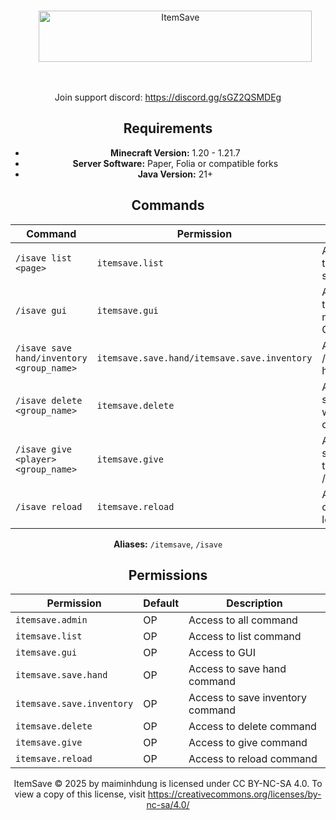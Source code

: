 <div align="center">

<br>

&nbsp;&nbsp;&nbsp;&nbsp;&nbsp;&nbsp;<img width="437" height="82" alt="ItemSave" src="https://github.com/user-attachments/assets/a64d3fdf-85ed-426c-984c-458accb7824e" />

<br>

Join support discord: https://discord.gg/sGZ2QSMDEg

## Requirements

- **Minecraft Version:** 1.20 - 1.21.7
- **Server Software:** Paper, Folia or compatible forks
- **Java Version:** 21+

## Commands

| Command | Permission | Description |
|---------|------------|-------------|
| `/isave list <page>` | `itemsave.list` | Allow viewing the list of saved groups |
| `/isave gui` | `itemsave.gui` | Allow opening the management GUI |
| `/isave save hand/inventory <group_name>` | `itemsave.save.hand/itemsave.save.inventory` | Allow using /isave save hand/inventory |
| `/isave delete <group_name>` | `itemsave.delete` | Allow deleting saved groups with /isave delete |
| `/isave give <player> <group_name>` | `itemsave.give` | Allow giving saved groups to players with /isave give |
| `/isave reload` | `itemsave.reload` | Allow reload config and locale file |

**Aliases:** `/itemsave`, `/isave`

## Permissions

| Permission | Default | Description |
|------------|---------|-------------|
| `itemsave.admin` | OP      | Access to all command |
| `itemsave.list` | OP      | Access to list command |
| `itemsave.gui` | OP      | Access to GUI |
| `itemsave.save.hand` | OP      | Access to save hand command |
| `itemsave.save.inventory` | OP    | Access to save inventory command |
| `itemsave.delete` | OP    | Access to delete command |
| `itemsave.give` | OP    | Access to give command |
| `itemsave.reload` | OP    | Access to reload command |


ItemSave  © 2025 by maiminhdung is licensed under CC BY-NC-SA 4.0. To view a copy of this license, visit https://creativecommons.org/licenses/by-nc-sa/4.0/
